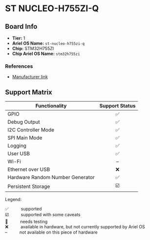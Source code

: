 # ST NUCLEO-H755ZI-Q

## Board Info

- **Tier:** 1
- **Ariel OS Name:** `st-nucleo-h755zi-q`
- **Chip:** STM32H755ZI
- **Chip Ariel OS Name:** `stm32h755zi`

### References

- [Manufacturer link](https://web.archive.org/web/20240524105149/https://www.st.com/en/evaluation-tools/nucleo-h755zi-q.html)

## Support Matrix

|Functionality|Support Status|
|---|:---:|
|GPIO|<span title="supported">✅</span>|
|Debug Output|<span title="supported">✅</span>|
|I2C Controller Mode|<span title="supported">✅</span>|
|SPI Main Mode|<span title="supported">✅</span>|
|Logging|<span title="supported">✅</span>|
|User USB|<span title="supported">✅</span>|
|Wi-Fi|<span title="not available on this piece of hardware">–</span>|
|Ethernet over USB|<span title="available in hardware, but not currently supported by Ariel OS">❌</span>|
|Hardware Random Number Generator|<span title="supported">✅</span>|
|Persistent Storage|<span title="supported with some caveats">☑️</span>|

<p>Legend:</p>

<dl>
  <div>
    <dt>✅</dt><dd>supported</dd>
  </div>
  <div>
    <dt>☑️</dt><dd>supported with some caveats</dd>
  </div>
  <div>
    <dt>🚦</dt><dd>needs testing</dd>
  </div>
  <div>
    <dt>❌</dt><dd>available in hardware, but not currently supported by Ariel OS</dd>
  </div>
  <div>
    <dt>–</dt><dd>not available on this piece of hardware</dd>
  </div>
</dl>
<style>
dt, dd {
  display: inline;
}
</style>